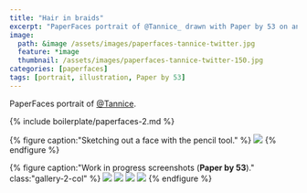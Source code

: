 ```yaml
---
title: "Hair in braids"
excerpt: "PaperFaces portrait of @Tannice_ drawn with Paper by 53 on an iPad."
image: 
  path: &image /assets/images/paperfaces-tannice-twitter.jpg 
  feature: *image
  thumbnail: /assets/images/paperfaces-tannice-twitter-150.jpg
categories: [paperfaces]
tags: [portrait, illustration, Paper by 53]
---
```


PaperFaces portrait of <a href="https://twitter.com/Tannice_">@Tannice</a>.

{% include boilerplate/paperfaces-2.md %}

{% figure caption:"Sketching out a face with the pencil tool." %}
[![](/assets/images/paperfaces-tannice-process-1-750.jpg)](/assets/images/paperfaces-tannice-process-1-lg.jpg)
{% endfigure %}

{% figure caption:"Work in progress screenshots (**Paper by 53**)." class:"gallery-2-col" %}
[![](/assets/images/paperfaces-tannice-process-2-600.jpg)](/assets/images/paperfaces-tannice-process-2-lg.jpg)
[![](/assets/images/paperfaces-tannice-process-3-600.jpg)](/assets/images/paperfaces-tannice-process-3-lg.jpg)
[![](/assets/images/paperfaces-tannice-process-4-600.jpg)](/assets/images/paperfaces-tannice-process-4-lg.jpg)
[![](/assets/images/paperfaces-tannice-process-5-600.jpg)](/assets/images/paperfaces-tannice-process-5-lg.jpg)
{% endfigure %}
